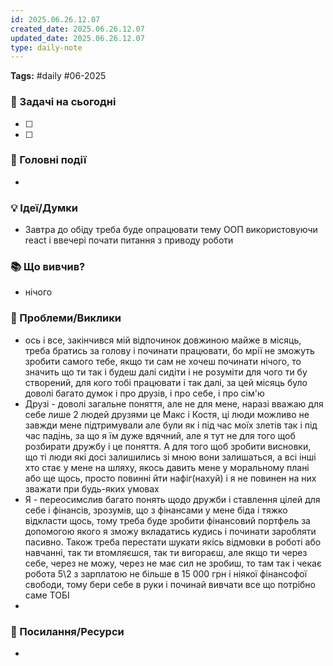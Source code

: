 ```yaml
---
id: 2025.06.26.12.07
created_date: 2025.06.26.12.07
updated_date: 2025.06.26.12.07
type: daily-note
---
```

**Tags:** #daily #06-2025  

### 🎯 Задачі на сьогодні  
- [ ] 
- [ ]  

### 📌 Головні події  
-  

### 💡 Ідеї/Думки  
-  Завтра до обіду треба буде опрацювати тему ООП використовуючи react і ввечері почати питання з приводу роботи

### 📚 Що вивчив?  
-  нічого

### 🤔 Проблеми/Виклики  
-  ось і все, закінчився мій відпочинок довжиною майже в місяць, треба братись за голову і починати працювати, бо мрії не зможуть зробити самого тебе, якщо ти сам не хочеш починати нічого, то значить що ти так і будеш далі сидіти і не розуміти для чого ти бу створений, для кого тобі працювати і так далі, за цей місяць було доволі багато думок і про друзів, і про себе, і про сім'ю
- Друзі - доволі загальне поняття, але не для мене, наразі вважаю для себе лише 2 людей друзями це Макс і Костя, ці люди можливо не завжди мене підтримували але були як і під час моїх злетів так і  під час падінь, за що я їм дуже вдячний, але я тут не для того щоб розбирати дружбу і це поняття. А для того щоб зробити висновки, що ті люди які досі залишились зі мною вони залишаться, а всі інші хто стає у мене на шляху, якось давить мене у моральному плані або ще щось, просто повинні йти нафіг(нахуй) і я не повинен на них зважати при будь-яких умовах
- Я - переосимслив багато понять щодо дружби і ставлення цілей для себе і фінансів, зрозумів, що з фінансами у мене біда і тяжко відкласти щось, тому треба буде зробити фінансовий портфель за допомогою якого я зможу вкладатись кудись і починати заробляти пасивно. Також треба перестати шукати якісь відмовки в роботі або навчанні, так ти втомляєшся, так ти вигораєш, але якщо ти через себе, через не можу, через не має сил не зробиш, то там так і чекає робота 5\2 з зарплатою не більше в 15 000 грн і ніякої фінансофої свободи, тому бери себе в руки і починай вивчати все що потрібно саме ТОБІ 
- 

### 🔗 Посилання/Ресурси  
-